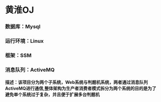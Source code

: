 # 黄淮OJ
### 数据库：Mysql
### 运行环境：Linux
### 框架：SSM
### 消息队列：ActiveMQ
#### 描述：该项目分为两个子系统，Web系统与判题机系统，两者通过消息队列ActiveMQ进行通信,整体架构为生产者消费者模式拆分为两个系统的目的是为了避免单个系统过于复杂，并且便于扩展多台判题机
